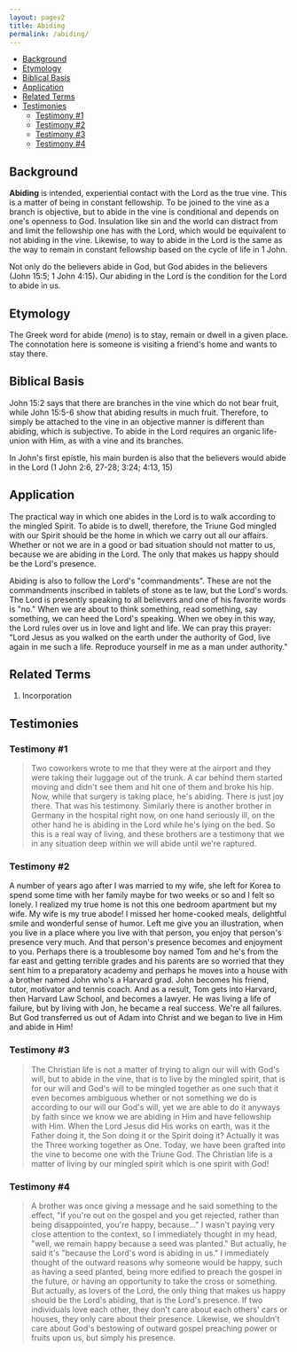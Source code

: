 ```yaml
---
layout: pagev2
title: Abiding
permalink: /abiding/
---
```

- [Background](#background)
- [Etymology](#etymology)
- [Biblical Basis](#biblical-basis)
- [Application](#application)
- [Related Terms](#related-terms)
- [Testimonies](#testimonies)
  - [Testimony #1](#testimony-1)
  - [Testimony #2](#testimony-2)
  - [Testimony #3](#testimony-3)
  - [Testimony #4](#testimony-4)

## Background

**Abiding** is intended, experiential contact with the Lord as  the true vine. This is a matter of being in constant fellowship. To be joined to the vine as a branch is objective, but to abide in the vine is conditional and depends on one's openness to God. Insulation like sin and the world can distract from and limit the fellowship one has with the Lord, which would be equivalent to not abiding in the vine. Likewise, to way to abide in the Lord is the same as the way to remain in constant fellowship based on the cycle of life in 1 John.

Not only do the believers abide in God, but God abides in the believers (John 15:5; 1 John 4:15). Our abiding in the Lord is the condition for the Lord to abide in us.

## Etymology

The Greek word for abide (*meno*) is to stay, remain or dwell in a given place. The connotation here is someone is visiting a friend's home and wants to stay there.

## Biblical Basis

John 15:2 says that there are branches in the vine which do not bear fruit, while John 15:5-6 show that abiding results in much fruit. Therefore, to simply be attached to the vine in an objective manner is different than abiding, which is subjective. To abide in the Lord requires an organic life-union with Him, as with a vine and its branches. 

In John's first epistle, his main burden is also that the believers would abide in the Lord (1 John 2:6, 27-28; 3:24; 4:13, 15)

## Application

The practical way in which one abides in the Lord is to walk according to the mingled Spirit. To abide is to dwell, therefore, the Triune God mingled with our Spirit should be the home in which we carry out all our affairs. Whether or not we are in a good or bad situation should not matter to us, because we are abiding in the Lord. The only that makes us happy should be the Lord's presence. 

Abiding is also to follow the Lord's "commandments". These are not the commandments inscribed in tablets of stone as te law, but the Lord's words. The Lord is presently speaking to all believers and one of his favorite words is "no." When we are about to think something, read something, say something, we can heed the Lord's speaking. When we obey in this way, the Lord rules over us in love and light and life. We can pray this prayer: "Lord Jesus as you walked on the earth under the authority of God, live again in me such a life. Reproduce yourself in me as a man under authority." 

## Related Terms

1. Incorporation

## Testimonies

### Testimony #1

>Two coworkers wrote to me that they were at the airport and they were taking their luggage out of the trunk. A car behind them started moving and didn't see them and hit one of them and broke his hip. Now, while that surgery is taking place, he's abiding. There is just joy there. That was his testimony. Similarly there is another brother in Germany in the hospital right now, on one hand seriously ill, on the other hand he is abiding in the Lord while he's lying on the bed. So this is a real way of living, and these brothers are a testimony that we in any situation deep within we will abide until we're raptured. 

###  Testimony #2

A number of years ago after I was married to my wife, she left for Korea to spend some time with her family maybe for two weeks or so and I felt so lonely. I realized my true home is not this one bedroom apartment but my wife. My wife is my true abode! I missed her home-cooked meals, delightful smile and wonderful sense of humor. Left me give you an illustration, when you live in a place where you live with that person, you enjoy that person's presence very much. And that person's presence becomes and enjoyment to you. Perhaps there is a troublesome boy named Tom and he's from the far east and getting terrible grades and his parents are so worried that they sent him to a preparatory academy and perhaps he moves into a house with a brother named John who's a Harvard grad. John becomes his friend, tutor, motivator and tennis coach. And as a result, Tom gets into Harvard, then Harvard Law School, and becomes a lawyer. He was living a life of failure, but by living with Jon, he became a real success. We're all failures. But God transferred us out of Adam into Christ and we began to live in Him and abide in Him!

### Testimony #3 

>The Christian life is not a matter of trying to align our will with God's will, but to abide in the vine, that is to live by the mingled spirit, that is for our will and God's will to be mingled together as one such that it even becomes ambiguous whether or not something we do is according to our will our God's will, yet we are able to do it anyways by faith since we know we are abiding in Him and have fellowship with Him. When the Lord Jesus did His works on earth, was it the Father doing it, the Son doing it or the Spirit doing it? Actually it was the Three working together as One. Today, we have been grafted into the vine to become one with the Triune God. The Christian life is a matter of living by our mingled spirit which is one spirit with God!

### Testimony #4

>A brother was once giving a message and he said something to the effect, "If you're out on the gospel and you get rejected, rather than being disappointed, you're happy, because..." I wasn't paying very close attention to the context, so I immediately thought in my head, "well, we remain happy because a seed was planted." But actually, he said it's "because the Lord's word is abiding in us." I immediately thought of the outward reasons why someone would be happy, such as having a seed planted, being more edified to preach the gospel in the future, or having an opportunity to take the cross or something. But actually, as lovers of the Lord, the only thing that makes us happy should be the Lord's abiding, that is the Lord's presence. If two individuals love each other, they don't care about each others' cars or houses, they only care about their presence. Likewise, we shouldn't care about God's bestowing of outward gospel preaching power or fruits upon us, but simply his presence.